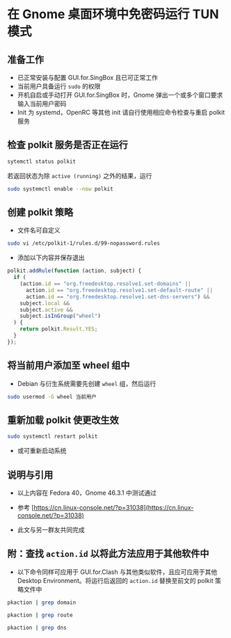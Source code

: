 # 在 Gnome 桌面环境中免密码运行 TUN 模式

## 准备工作

- 已正常安装与配置 GUI.for.SingBox 且已可正常工作
- 当前用户具备运行 `sudo` 的权限
- 开机自启或手动打开 GUI.for.SingBox 时，Gnome 弹出一个或多个窗口要求输入当前用户密码
- Init 为 systemd，OpenRC 等其他 init 请自行使用相应命令检查与重启 polkit 服务

## 检查 polkit 服务是否正在运行

```bash
sytemctl status polkit
```

若返回状态为除 `active (running)` 之外的结果，运行

```bash
sudo systemctl enable --now polkit
```

## 创建 polkit 策略

- 文件名可自定义

```bash
sudo vi /etc/polkit-1/rules.d/99-nopassword.rules
```

- 添加以下内容并保存退出

```javascript
polkit.addRule(function (action, subject) {
  if (
    (action.id == "org.freedesktop.resolve1.set-domains" ||
      action.id == "org.freedesktop.resolve1.set-default-route" ||
      action.id == "org.freedesktop.resolve1.set-dns-servers") &&
    subject.local &&
    subject.active &&
    subject.isInGroup("wheel")
  ) {
    return polkit.Result.YES;
  }
});
```

## 将当前用户添加至 wheel 组中

- Debian 与衍生系统需要先创建 `wheel` 组，然后运行

```bash
sudo usermod -G wheel 当前用户
```

## 重新加载 polkit 使更改生效

```bash
sudo systemctl restart polkit
```

- 或可重新启动系统

## 说明与引用

- 以上内容在 Fedora 40，Gnome 46.3.1 中测试通过

- 参考 [https://cn.linux-console.net/?p=31038](https://cn.linux-console.net/?p=31038)

- 此文与另一群友共同完成

## 附：查找 `action.id` 以将此方法应用于其他软件中

- 以下命令同样可应用于 GUI.for.Clash 与其他类似软件，且应可应用于其他 Desktop Environment。将运行后返回的 `action.id` 替换至前文的 polkit 策略文件中

```bash
pkaction | grep domain
```

```bash
pkaction | grep route
```

```bash
pkaction | grep dns
```
